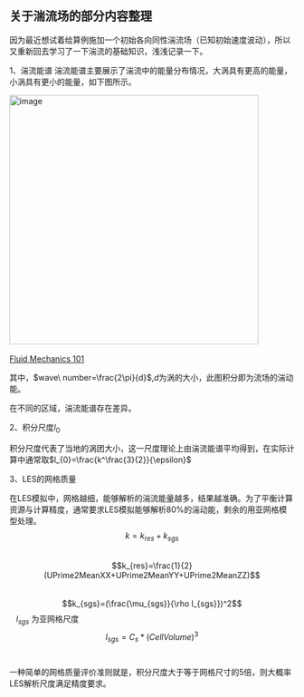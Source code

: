## 关于湍流场的部分内容整理

因为最近想试着给算例施加一个初始各向同性湍流场（已知初始速度波动），所以又重新回去学习了一下湍流的基础知识，浅浅记录一下。

1、湍流能谱
湍流能谱主要展示了湍流中的能量分布情况，大涡具有更高的能量，小涡具有更小的能量，如下图所示。

<img width="440" alt="image" src="https://github.com/16-1895/16-1895.github.io/assets/86237659/76ac49b4-65d6-44a6-a545-ac75e4354c9a">  

[Fluid Mechanics 101](https://www.youtube.com/watch?v=r5vP45_6fB4）) 

其中，$`wave\ number=\frac{2\pi}{d}`$,$`d`$为涡的大小，此图积分即为流场的湍动能。

在不同的区域，湍流能谱存在差异。

2、积分尺度$`l_{0}`$

积分尺度代表了当地的涡团大小，这一尺度理论上由湍流能谱平均得到，在实际计算中通常取$`l_{0}=\frac{k^\frac{3}{2}}{\epsilon}`$

3、LES的网格质量

在LES模拟中，网格越细，能够解析的湍流能量越多，结果越准确。为了平衡计算资源与计算精度，通常要求LES模拟能够解析80%的湍动能，剩余的用亚网格模型处理。
$$k=k_{res}+k_{sgs}$$ 
$$k_{res}=\frac{1}{2}(UPrime2MeanXX+UPrime2MeanYY+UPrime2MeanZZ)$$  
$$k_{sgs}=(\frac{\mu_{sgs}}{\rho l_{sgs}})^2$$  
$`l_{sgs}`$ 为亚网格尺度
$$l_{sgs}=C_s*({CellVolume})^3$$   

一种简单的网格质量评价准则就是，积分尺度大于等于网格尺寸的5倍，则大概率LES解析尺度满足精度要求。
